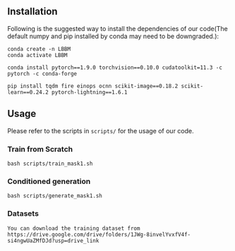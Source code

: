 
## Installation
Following is the suggested way to install the dependencies of our code(The default numpy and pip installed by conda may need to be downgraded.):
```
conda create -n LBBM
conda activate LBBM

conda install pytorch==1.9.0 torchvision==0.10.0 cudatoolkit=11.3 -c pytorch -c conda-forge

pip install tqdm fire einops ocnn scikit-image==0.18.2 scikit-learn==0.24.2 pytorch-lightning==1.6.1
```

## Usage
Please refer to the scripts in `scripts/` for the usage of our code.
### Train from Scratch
```
bash scripts/train_mask1.sh
```

### Conditioned generation
```
bash scripts/generate_mask1.sh
```

### Datasets
```
You can download the training dataset from https://drive.google.com/drive/folders/1JWg-8invelYvxfV4f-si4ngwUaZMfDJd?usp=drive_link
```

